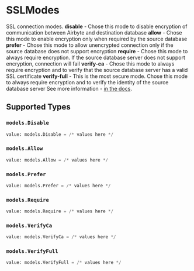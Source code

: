 # SSLModes

SSL connection modes. 
 <b>disable</b> - Chose this mode to disable encryption of communication between Airbyte and destination database
 <b>allow</b> - Chose this mode to enable encryption only when required by the source database
 <b>prefer</b> - Chose this mode to allow unencrypted connection only if the source database does not support encryption
 <b>require</b> - Chose this mode to always require encryption. If the source database server does not support encryption, connection will fail
  <b>verify-ca</b> - Chose this mode to always require encryption and to verify that the source database server has a valid SSL certificate
  <b>verify-full</b> - This is the most secure mode. Chose this mode to always require encryption and to verify the identity of the source database server
 See more information - <a href="https://jdbc.postgresql.org/documentation/head/ssl-client.html"> in the docs</a>.


## Supported Types

### `models.Disable`

```python
value: models.Disable = /* values here */
```

### `models.Allow`

```python
value: models.Allow = /* values here */
```

### `models.Prefer`

```python
value: models.Prefer = /* values here */
```

### `models.Require`

```python
value: models.Require = /* values here */
```

### `models.VerifyCa`

```python
value: models.VerifyCa = /* values here */
```

### `models.VerifyFull`

```python
value: models.VerifyFull = /* values here */
```

